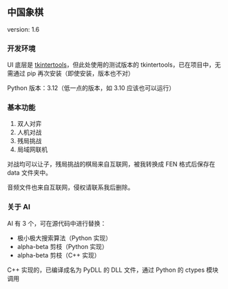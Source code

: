 ## 中国象棋

version: 1.6

### 开发环境

UI 底层是 [tkintertools](https://github.com/Xiaokang2022/tkintertools)，但此处使用的测试版本的 tkintertools，已在项目中，无需通过 pip 再次安装（即使安装，版本也不对）

Python 版本：3.12（低一点的版本，如 3.10 应该也可以运行）

### 基本功能

1. 双人对弈
2. 人机对战
3. 残局挑战
4. 局域网联机

对战均可以让子，残局挑战的棋局来自互联网，被我转换成 FEN 格式后保存在 data 文件夹中。

音频文件也来自互联网，侵权请联系我后删除。

### 关于 AI

AI 有 3 个，可在源代码中进行替换：

* 极小极大搜索算法（Python 实现）
* alpha-beta 剪枝（Python 实现）
* alpha-beta 剪枝（C++ 实现）

C++ 实现的，已编译成名为 PyDLL 的 DLL 文件，通过 Python 的 ctypes 模块调用
